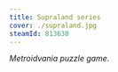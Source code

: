 ```yaml
---
title: Supraland series
cover: ./supraland.jpg
steamId: 813630
---
```


_Metroidvania puzzle game._
